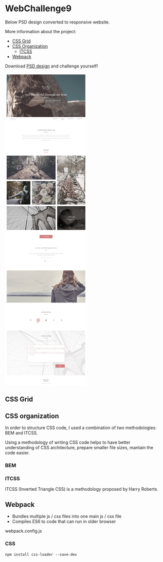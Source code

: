 # WebChallenge9

Below PSD design converted to responsive website.

More information about the project:
* [CSS Grid](#css-grid)
* [CSS Organization](#css-organization)
  * [ITCSS](#itcss)
* [Webpack](#webpack)

Download [PSD design](https://github.com/Marcin-L-Szczepanski/WebChallenge9/raw/master/design/9.psd) and challenge yourself! 

![WebChallenge3 PSD design](https://github.com/Marcin-L-Szczepanski/WebChallenge9/blob/master/design/9.jpg)

## CSS Grid

## CSS organization

In order to structure CSS code, I used a combination of two methodologies: BEM and ITCSS.

Using a methodology of writing CSS code helps to have better understanding of CSS architecture, prepare smaller file sizes, mantain the code easier.

### BEM

### ITCSS
ITCSS (Inverted Triangle CSS) is a methodology proposed by Harry Roberts.


## Webpack
- Bundles multiple js / css files into one main js / css file
- Compiles ES6 to code that can run in older browser

webpack.config.js

### CSS

`npm install css-loader --save-dev`